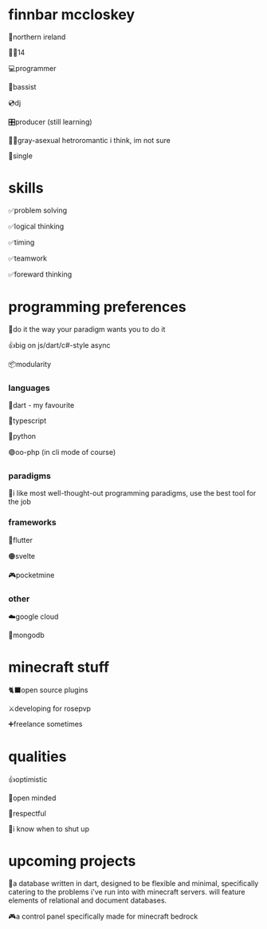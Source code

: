 # finnbar mccloskey

📍northern ireland

🙋‍♂️14

💻programmer

🎸bassist

💿dj

🎛️producer (still learning)

🏳️‍🌈gray-asexual hetroromantic i think, im not sure

🥰single

# skills
✅problem solving

✅logical thinking

✅timing

✅teamwork

✅foreward thinking

# programming preferences

💖do it the way your paradigm wants you to do it

👍big on js/dart/c#-style async

📦modularity

### languages

🎯dart - my favourite

💪typescript

🔵python

🟣oo-php (in cli mode of course)

### paradigms

🙂i like most well-thought-out programming paradigms, use the best tool for the job

### frameworks
🦋flutter

🟠svelte

🎮pocketmine

### other

☁️google cloud

🍃mongodb
# minecraft stuff
🐈‍⬛open source plugins

⚔️developing for rosepvp

➕freelance sometimes

# qualities

👍optimistic

🧠open minded

🙂respectful

🤫i know when to shut up

# upcoming projects
💾a database written in dart, designed to be flexible and minimal, specifically catering to the problems i've run into with minecraft servers. will feature elements of relational and document databases.

🎮a control panel specifically made for minecraft bedrock
